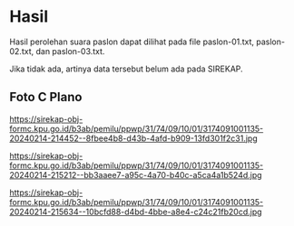 # Hasil

Hasil perolehan suara paslon dapat dilihat pada file paslon-01.txt, paslon-02.txt, dan paslon-03.txt.

Jika tidak ada, artinya data tersebut belum ada pada SIREKAP.

## Foto C Plano

https://sirekap-obj-formc.kpu.go.id/b3ab/pemilu/ppwp/31/74/09/10/01/3174091001135-20240214-214452--8fbee4b8-d43b-4afd-b909-13fd301f2c31.jpg

https://sirekap-obj-formc.kpu.go.id/b3ab/pemilu/ppwp/31/74/09/10/01/3174091001135-20240214-215212--bb3aaee7-a95c-4a70-b40c-a5ca4a1b524d.jpg

https://sirekap-obj-formc.kpu.go.id/b3ab/pemilu/ppwp/31/74/09/10/01/3174091001135-20240214-215634--10bcfd88-d4bd-4bbe-a8e4-c24c21fb20cd.jpg
